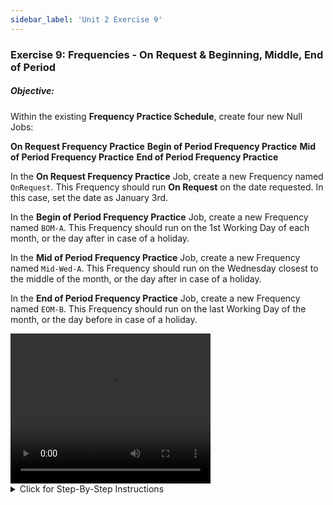 ```yaml
---
sidebar_label: 'Unit 2 Exercise 9'
---
```


### Exercise 9: Frequencies - On Request & Beginning, Middle, End of Period

##### Objective: 

Within the existing **Frequency Practice Schedule**, create four new Null Jobs:


**On Request Frequency Practice**
**Begin of Period Frequency Practice**
**Mid of Period Frequency Practice**
**End of Period Frequency Practice**

In the **On Request Frequency Practice** Job, create a new Frequency named ```OnRequest```. This Frequency should run **On Request** on the date requested. In this case, set the date as January 3rd.

In the **Begin of Period Frequency Practice** Job, create a new Frequency named ```BOM-A```. This Frequency should run on the 1st Working Day of each month, or the day after in case of a holiday.

In the **Mid of Period Frequency Practice** Job, create a new Frequency named ```Mid-Wed-A```. This Frequency should run on the Wednesday closest to the middle of the month, or the day after in case of a holiday.

In the **End of Period Frequency Practice** Job, create a new Frequency named ```EOM-B```. This Frequency should run on the last Working Day of the month, or the day before in case of a holiday.

<video width="320" height="240" controls>
  <source src="videobasic/U2E9.mp4" type="video/mp4"></source>
Your browser does not support the video tag.
</video>

<details>

<summary>Click for Step-By-Step Instructions</summary>

1.	Open the **Job Master**.
2.	Select **Frequency Practice** Schedule from the **Schedule** drop-down menu.
3.	Click the **Add** button.
4.	Enter **On Request Frequency Practice** in the **Name** text field.
5.	Click the **Save** button.
6.	Repeat Steps 3-5 creating three Null Jobs:
  *	**Begin of Period Frequency Practice**
  *	**Mid of Period Frequency Practice**
  *	**End of Period Frequency Practice**
7.	Frequency: **On Request**
  *	Select **On Request Frequency Practice** in the Job Name drop-down menu
  *	While in the Frequency Screen, click the **Add** button below the **Frequency List**. 
  *	Click the **Create new Frequency** radio button.
  *	Type **OnRequest** in the **Frequency Name **field.
  *	Click **Next**.
  *	Select the **On Request** radio button.
  *	Select **January 3rd** for the **Request Date**.
  *	Leave the **A/O/B/N** setting on **On Date**.
  *	Click the **Forecast** Button.
  *	Move the Forecast and **Frequency Definition Wizard** screens so that you can see both.
  *	On the **Forecast** screen, only **January 3rd** for this year should be green. 
  *	Click **Finish**.
8.	Frequency: **Begin of Period**
  *	Select **Begin of Period Frequency Practice** in the Job Name drop-down menu.
  *	While in the Frequency Screen, click the **Add** button below the **Frequency List**. 
  *	Click the Create new **Frequency** radio button.
  *	Type **BOM-A** in the **Frequency Name** field.
  *	Click **Next**.
  *	Select the **Beg of Period** radio button.
  *	Change the **A/O/B/N** setting from **On Date** to **After Date** 
  *	Click the **Forecast** Button.
  *	Move the **Forecast** and **Frequency Definition Wizard** screens so that you can see both.
  *	On the **Forecast** screen, the **first working day** of every month should be green. Notice how holidays and weekends affect this Frequency.
  *	Click **Finish**.
9.	Frequency: **Mid of Period**
  *	Select **Mid of Period Frequency Practice** in the Job Name drop-down menu.
  *	While in the Frequency Screen, click the **Add** button below the **Frequency List**. 
  *	Click the **Create new Frequency** radio button.
  *	Type **Mid-Wed-A** in the Frequency Name field.
  *	Click **Next**.
  *	Select the **Mid of Period** radio button.
  *	Select Wednesday from the Day of the Week menu.
  *	Change the **A/O/B/N** setting from **On Date** to **After Date**. 
  *	Click the **Forecast** Button.
  *	Move the **Forecast** and **Frequency Definition Wizard** screens so that you can see both.
  *	On the **Forecast** screen, the Wednesday closest to the middle of every month should be green. Notice how holidays and weekends affect this Frequency.
  *	Click **Finish**.
10.	Frequency: **End of Period**
  *	Select **End of Period Frequency Practice** in the Job Name drop-down menu.
  *	While in the Frequency Screen, click the **Add** button below the **Frequency List**. 
  *	Click the **Create new Frequency** radio button.
  *	Type **EOM-B** in the **Frequency Name** field.
  *	Click **Next**.
  *	Select the **End of Period** radio button.
  *	Change the **A/O/B/N** setting from **On Date** to **Before Date**. 
  *	Click the **Forecast** Button.
  *	Move the **Forecast** and **Frequency Definition Wizard** screens so that you can see both.
  *	On the **Forecast** screen, the **last working day** of every month should be green. Notice how holidays and weekends affect this Frequency.
  *	Click **Finish**.

</details>